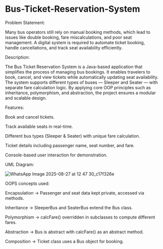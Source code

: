# Bus-Ticket-Reservation-System

Problem Statement:

Many bus operators still rely on manual booking methods, which lead to issues like double booking, fare miscalculations, and poor seat management. A digital system is required to automate ticket booking, handle cancellations, and track seat availability efficiently.

Description:

The Bus Ticket Reservation System is a Java-based application that simplifies the process of managing bus bookings. It enables travelers to book, cancel, and view tickets while automatically updating seat availability. The system supports different types of buses — Sleeper and Seater — with separate fare calculation logic. By applying core OOP principles such as inheritance, polymorphism, and abstraction, the project ensures a modular and scalable design.

Features:

Book and cancel tickets.

Track available seats in real-time.

Different bus types (Sleeper & Seater) with unique fare calculation.

Ticket details including passenger name, seat number, and fare.

Console-based user interaction for demonstration.

UML Diagram:

![WhatsApp Image 2025-08-27 at 12 47 30_c17f326e](https://github.com/user-attachments/assets/a451e9ee-9e43-4b60-b6a9-88297afbbdd8)

OOPS concepts used:

Encapsulation → Passenger and seat data kept private, accessed via methods.

Inheritance → SleeperBus and SeaterBus extend the Bus class.

Polymorphism → calcFare() overridden in subclasses to compute different fares.

Abstraction → Bus is abstract with calcFare() as an abstract method.

Composition → Ticket class uses a Bus object for booking.

